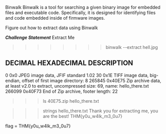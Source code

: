 Binwalk 
Binwalk is a tool for searching a given binary image for embedded files and 
executable code. Specifically, it is designed for identifying files and code embedded inside of firmware images.

Figure out how to extract data using Binwalk

***Challenge Statement***
Extract Me


>>>>>>>>>>>>>>>>>>>>>>>>>>>>>>>>>>>>>>>>>>
>>>>>>>>binwalk --extract hell.jpg

DECIMAL       HEXADECIMAL     DESCRIPTION
--------------------------------------------------------------------------------
0             0x0             JPEG image data, JFIF standard 1.02
30            0x1E            TIFF image data, big-endian, offset of first image directory: 8
265845        0x40E75         Zip archive data, at least v2.0 to extract, uncompressed size: 69, name: hello_there.txt
266099        0x40F73         End of Zip archive, footer length: 22


>>>ls
40E75.zip  hello_there.txt

>>>strings hello_there.txt
Thank you for extracting me, you are the best!
THM{y0u_w4lk_m3_0u7}



>>>>>>>>>>>>>>>>>>>>>>>>>>>>>>>>>>>>>>>>>

flag = THM{y0u_w4lk_m3_0u7}

